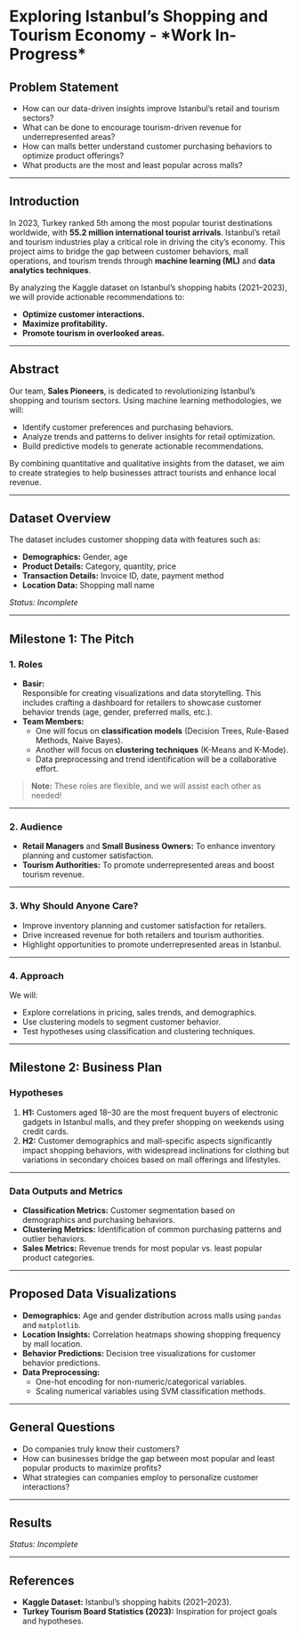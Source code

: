# Exploring Istanbul’s Shopping and Tourism Economy - \*Work In-Progress\*

## **Problem Statement**
- How can our data-driven insights improve Istanbul’s retail and tourism sectors?  
- What can be done to encourage tourism-driven revenue for underrepresented areas?  
- How can malls better understand customer purchasing behaviors to optimize product offerings?  
- What products are the most and least popular across malls?  

---

## **Introduction**
In 2023, Turkey ranked 5th among the most popular tourist destinations worldwide, with **55.2 million international tourist arrivals**. Istanbul’s retail and tourism industries play a critical role in driving the city’s economy. This project aims to bridge the gap between customer behaviors, mall operations, and tourism trends through **machine learning (ML)** and **data analytics techniques**.  

By analyzing the Kaggle dataset on Istanbul’s shopping habits (2021–2023), we will provide actionable recommendations to:
- **Optimize customer interactions.**
- **Maximize profitability.**
- **Promote tourism in overlooked areas.**

---

## **Abstract**
Our team, **Sales Pioneers**, is dedicated to revolutionizing Istanbul’s shopping and tourism sectors. Using machine learning methodologies, we will:
- Identify customer preferences and purchasing behaviors.
- Analyze trends and patterns to deliver insights for retail optimization.
- Build predictive models to generate actionable recommendations.  

By combining quantitative and qualitative insights from the dataset, we aim to create strategies to help businesses attract tourists and enhance local revenue.  

---

## **Dataset Overview**
The dataset includes customer shopping data with features such as:  
- **Demographics:** Gender, age  
- **Product Details:** Category, quantity, price  
- **Transaction Details:** Invoice ID, date, payment method  
- **Location Data:** Shopping mall name  

*Status: Incomplete*

---

## **Milestone 1: The Pitch**
### **1. Roles**
- **Basir:**  
  Responsible for creating visualizations and data storytelling. This includes crafting a dashboard for retailers to showcase customer behavior trends (age, gender, preferred malls, etc.).  
- **Team Members:**  
  - One will focus on **classification models** (Decision Trees, Rule-Based Methods, Naive Bayes).  
  - Another will focus on **clustering techniques** (K-Means and K-Mode).  
  - Data preprocessing and trend identification will be a collaborative effort.

> **Note:** These roles are flexible, and we will assist each other as needed!  

---

### **2. Audience**
- **Retail Managers** and **Small Business Owners:** To enhance inventory planning and customer satisfaction.  
- **Tourism Authorities:** To promote underrepresented areas and boost tourism revenue.

---

### **3. Why Should Anyone Care?**
- Improve inventory planning and customer satisfaction for retailers.  
- Drive increased revenue for both retailers and tourism authorities.  
- Highlight opportunities to promote underrepresented areas in Istanbul.  

---

### **4. Approach**
We will:
- Explore correlations in pricing, sales trends, and demographics.  
- Use clustering models to segment customer behavior.  
- Test hypotheses using classification and clustering techniques.  

---

## **Milestone 2: Business Plan**
### **Hypotheses**
1. **H1:** Customers aged 18–30 are the most frequent buyers of electronic gadgets in Istanbul malls, and they prefer shopping on weekends using credit cards.  
2. **H2:** Customer demographics and mall-specific aspects significantly impact shopping behaviors, with widespread inclinations for clothing but variations in secondary choices based on mall offerings and lifestyles.  

---

### **Data Outputs and Metrics**
- **Classification Metrics:** Customer segmentation based on demographics and purchasing behaviors.  
- **Clustering Metrics:** Identification of common purchasing patterns and outlier behaviors.  
- **Sales Metrics:** Revenue trends for most popular vs. least popular product categories.  

---

## **Proposed Data Visualizations**
- **Demographics:** Age and gender distribution across malls using `pandas` and `matplotlib`.  
- **Location Insights:** Correlation heatmaps showing shopping frequency by mall location.  
- **Behavior Predictions:** Decision tree visualizations for customer behavior predictions.  
- **Data Preprocessing:**  
  - One-hot encoding for non-numeric/categorical variables.  
  - Scaling numerical variables using SVM classification methods.  

---

## **General Questions**
- Do companies truly know their customers?  
- How can businesses bridge the gap between most popular and least popular products to maximize profits?  
- What strategies can companies employ to personalize customer interactions?  

---

## **Results**
*Status: Incomplete*

---

## **References**
- **Kaggle Dataset:** Istanbul’s shopping habits (2021–2023).  
- **Turkey Tourism Board Statistics (2023):** Inspiration for project goals and hypotheses.  
